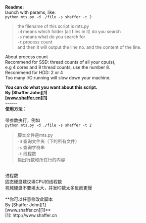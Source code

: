 **Readme:**<br>
launch with params, like:<br>
`python mts.py -d ./file -s shaffer -t 2`<br>
> the filename of this script is mts.py<br>
> `-d` means which folder (all files in it) do you search<br>
> `-s` means what do you search for<br>
> `-t` process count<br>
and then it will output the line no. and the content of the line.<br>

About process count<br>
Recommend for SSD: thread counts of all your cpu(s),<br>
e.g 4 cores and 8 thread counts, use the number 8.<br>
Recommend for HDD: 2 or 4<br>
Too many I/O running will slow down your machine.<br>

**You can do what you want about this script.<br>
By [Shaffer John][1]<br>
[www.shaffer.cn][1]**
<br>
------<br>
**使用方法：**<br>
<br>
带参数执行，例如<br>
`python mts.py -d ./file -s shaffer -t 2`<br>
> 脚本文件是mts.py<br>
> `-d` 查询文件夹（下的所有文件）<br>
> `-s` 查询字符串<br>
> `-t` 线程数<br>
输出行数和所在行的内容<br>
<br>
进程数<br>
固态硬盘建议填CPU的线程数<br>
机械硬盘不要填太大，并发IO数太多反而更慢<br>
<br>
**你可以任意修改此脚本<br>
By [Shaffer John][1]<br>
[www.shaffer.cn][1]**<br>
[1]: http://www.shaffer.cn<br>